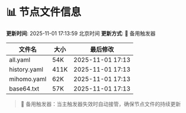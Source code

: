 # 📊 节点文件信息

**更新时间**: 2025-11-01 17:13:59 北京时间
**更新方式**: 🔄 备用触发器

| 文件名 | 大小 | 最后修改 |
|--------|------|----------|
| all.yaml | 54K | 2025-11-01 17:13 |
| history.yaml | 411K | 2025-11-01 17:13 |
| mihomo.yaml | 62K | 2025-11-01 17:13 |
| base64.txt | 57K | 2025-11-01 17:13 |

> 🔄 备用触发器：当主触发器失效时自动接管，确保节点文件的持续更新
